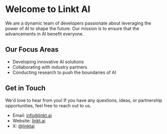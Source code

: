 # Welcome to Linkt AI

We are a dynamic team of developers passionate about leveraging the power of AI to shape the future. Our mission is to ensure that the advancements in AI benefit everyone.

## Our Focus Areas

- Developing innovative AI solutions
- Collaborating with industry partners
- Conducting research to push the boundaries of AI

## Get in Touch

We'd love to hear from you! If you have any questions, ideas, or partnership opportunities, feel free to reach out to us.

- Email: info@linkt.ai
- Website: [linkt.ai](https://linkt.ai)
- X: [@linktai](https://twitter.com/_linktai)
